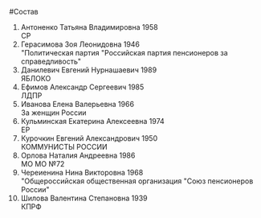 #Состав
1. Антоненко Татьяна Владимировна 1958   
    СР
2. Герасимова Зоя Леонидовна 1946   
    "Политическая партия "Российская партия пенсионеров за справедливость"
3. Данилевич Евгений Нурнашаевич 1989   
    ЯБЛОКО
4. Ефимов Александр Сергеевич 1985   
    ЛДПР
5. Иванова Елена Валерьевна 1966   
    За женщин России
6. Кульминская Екатерина Алексеевна 1974   
    ЕР
7. Курочкин Евгений Александрович 1950   
    КОММУНИСТЫ РОССИИ
8. Орлова Наталия Андреевна 1986   
    МО МО №72
9. Череиенина Нина Викторовна 1968   
    "Общероссийская общественная организация "Союз пенсионеров России"
10. Шилова Валентина Степановна 1939   
    КПРФ
